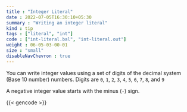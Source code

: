 ```yaml
---
title : "Integer Literal"
date : 2022-07-05T16:30:10+05:30
summary : "Writing an integer literal"
kind : tip 
tags : ["literal", "int"] 
code : ["int-literal.bal", "int-literal.out"] 
weight : 06-05-03-00-01 
size : "small"
disableNavChevron : true   
---
```


You can write integer values using a set of digits of the decimal system (Base 10 number) numbers. Digits are `0`, `1`, `2`, `3`, `4`, `5`, `6`, `7`, `8`, and `9`

A negative integer value starts with the minus (`-`) sign.

{{< gencode >}}